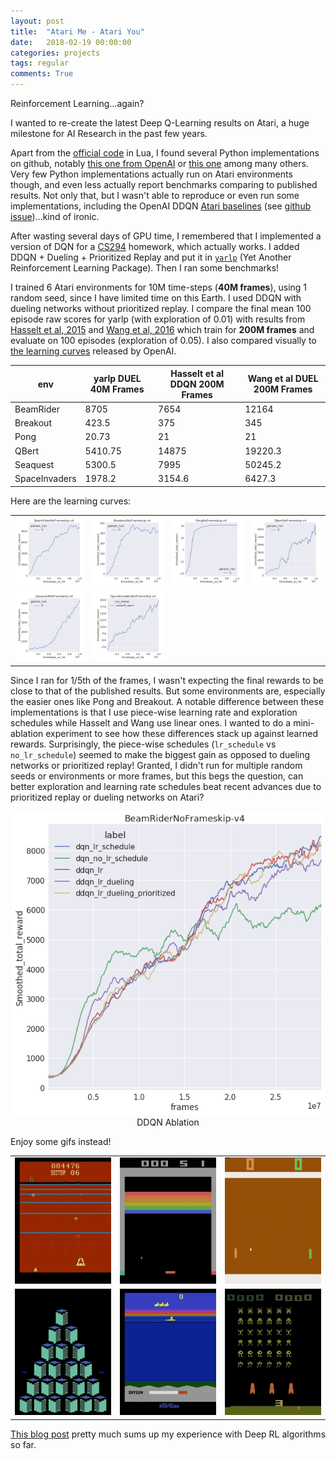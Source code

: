 ```yaml
---
layout: post
title:  "Atari Me - Atari You"
date:   2018-02-19 00:00:00
categories: projects
tags: regular
comments: True
---
```


Reinforcement Learning...again?

I wanted to re-create the latest Deep Q-Learning results on Atari, a huge milestone for AI Research in the past few years.

Apart from the [official code](https://github.com/kuz/DeepMind-Atari-Deep-Q-Learner) in Lua, I found several Python implementations on github, notably [this one from OpenAI](https://github.com/openai/baselines/tree/master/baselines/deepq) or [this one](https://github.com/ppwwyyxx/tensorpack/tree/master/examples/DeepQNetwork) among many others. Very few Python implementations actually run on Atari environments though, and even less actually report benchmarks comparing to published results. Not only that, but I wasn't able to reproduce or even run some implementations, including the OpenAI DDQN [Atari baselines](https://github.com/openai/baselines-results/blob/master/dqn_results.ipynb) (see [github issue](https://github.com/openai/baselines/issues/176))...kind of ironic.

After wasting several days of GPU time, I remembered that I implemented a version of DQN for a [CS294](http://rll.berkeley.edu/deeprlcourse/) homework, which actually works. I added DDQN + Dueling + Prioritized Replay and put it in [`yarlp`](http://github.com/btaba/yarlp) (Yet Another Reinforcement Learning Package). Then I ran some benchmarks!

I trained 6 Atari environments for 10M time-steps (**40M frames**), using 1 random seed, since I have limited time on this Earth. I used DDQN with dueling networks without prioritized replay. I compare the final mean 100 episode raw scores for yarlp (with exploration of 0.01) with results from [Hasselt et al, 2015](https://arxiv.org/pdf/1509.06461.pdf) and [Wang et al, 2016](https://arxiv.org/pdf/1511.06581.pdf) which train for **200M frames** and evaluate on 100 episodes (exploration of 0.05). I also compared visually to [the learning curves](https://github.com/openai/baselines-results/blob/master/dqn_results.ipynb) released by OpenAI.

|env|yarlp DUEL 40M Frames|Hasselt et al DDQN 200M Frames|Wang et al DUEL 200M Frames|
|---|---|---|---|
|BeamRider|8705|7654|12164|
|Breakout|423.5|375|345|
|Pong|20.73|21|21|
|QBert|5410.75|14875|19220.3|
|Seaquest|5300.5|7995|50245.2|
|SpaceInvaders|1978.2|3154.6|6427.3|


Here are the learning curves:

|   |   |   |   |
|---|---|---|---|
|![BeamRiderNoFrameskip-v4](/assets/article_images/2018-02-19-atari/BeamRiderNoFrameskip-v4.png)|![BreakoutNoFrameskip-v4](/assets/article_images/2018-02-19-atari/BreakoutNoFrameskip-v4.png)|![PongNoFrameskip-v4](/assets/article_images/2018-02-19-atari/PongNoFrameskip-v4.png)|![QbertNoFrameskip-v4](/assets/article_images/2018-02-19-atari/QbertNoFrameskip-v4.png)|
|![SeaquestNoFrameskip-v4](/assets/article_images/2018-02-19-atari/SeaquestNoFrameskip-v4.png)|![SpaceInvadersNoFrameskip-v4](/assets/article_images/2018-02-19-atari/SpaceInvadersNoFrameskip-v4.png)||


Since I ran for 1/5th of the frames, I wasn't expecting the final rewards to be close to that of the published results. But some environments are, especially the easier ones like Pong and Breakout. A notable difference between these implementations is that I use piece-wise learning rate and exploration schedules while Hasselt and Wang use linear ones. I wanted to do a mini-ablation experiment to see how these differences stack up against learned rewards. Surprisingly, the piece-wise schedules (`lr_schedule` vs `no_lr_schedule`) seemed to make the biggest gain as opposed to dueling networks or prioritized replay! Granted, I didn't run for multiple random seeds or environments or more frames, but this begs the question, can better exploration and learning rate schedules beat recent advances due to prioritized replay or dueling networks on Atari?

<center>
<img src="/assets/article_images/2018-02-19-atari/dqn_ablation_beamrider.png" width="500"/>
<figcaption>DDQN Ablation</figcaption>
</center>

Enjoy some gifs instead!

||||
|---|---|---|
|![BeamRider](/assets/article_images/2018-02-19-atari/beamrider.gif)|![Breakout](/assets/article_images/2018-02-19-atari/breakout.gif)|![Pong](/assets/article_images/2018-02-19-atari/pong.gif)|
|![QBert](/assets/article_images/2018-02-19-atari/qbert.gif)|![Seaquest](/assets/article_images/2018-02-19-atari/seaquest.gif)|![SpaceInvaders](/assets/article_images/2018-02-19-atari/spaceinvaders.gif)|

[This blog post](https://www.alexirpan.com/2018/02/14/rl-hard.html) pretty much sums up my experience with Deep RL algorithms so far.

